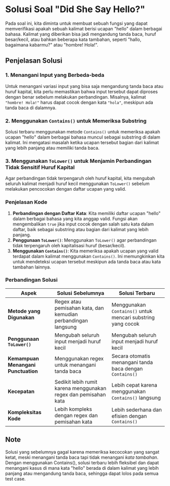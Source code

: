 
# Solusi Soal "Did She Say Hello?"

Pada soal ini, kita diminta untuk membuat sebuah fungsi yang dapat memverifikasi apakah sebuah kalimat berisi ucapan "hello" dalam berbagai bahasa. Kalimat yang diberikan bisa jadi mengandung tanda baca, huruf besar/kecil, atau bahkan beberapa kata tambahan, seperti "hallo, bagaimana kabarmu?" atau "hombre! Hola!".

## Penjelasan Solusi

### 1. Menangani Input yang Berbeda-beda
Untuk menangani variasi input yang bisa saja mengandung tanda baca atau huruf kapital, kita perlu memastikan bahwa input tersebut dapat diproses dengan benar sebelum melakukan perbandingan. Misalnya, kalimat `"hombre! Hola!"` harus dapat cocok dengan kata `"hola"`, meskipun ada tanda baca di dalamnya.

### 2. Menggunakan `Contains()` untuk Memeriksa Substring
Solusi terbaru menggunakan metode `Contains()` untuk memeriksa apakah ucapan "hello" dalam berbagai bahasa muncul sebagai substring di dalam kalimat. Ini mengatasi masalah ketika ucapan tersebut bagian dari kalimat yang lebih panjang atau memiliki tanda baca.

### 3. Menggunakan `ToLower()` untuk Menjamin Perbandingan Tidak Sensitif Huruf Kapital
Agar perbandingan tidak terpengaruh oleh huruf kapital, kita mengubah seluruh kalimat menjadi huruf kecil menggunakan `ToLower()` sebelum melakukan pencocokan dengan daftar ucapan yang valid.

### Penjelasan Kode
1. **Perbandingan dengan Daftar Kata**: Kita memiliki daftar ucapan "hello" dalam berbagai bahasa yang kita anggap valid. Fungsi akan mengembalikan `true` jika input cocok dengan salah satu kata dalam daftar, baik sebagai substring atau bagian dari kalimat yang lebih panjang.
2. **Penggunaan `ToLower()`**: Menggunakan `ToLower()` agar perbandingan tidak terpengaruh oleh kapitalisasi huruf (besar/kecil).
3. **Menggunakan `Contains()`**: Kita memeriksa apakah ucapan yang valid terdapat dalam kalimat menggunakan `Contains()`. Ini memungkinkan kita untuk mendeteksi ucapan tersebut meskipun ada tanda baca atau kata tambahan lainnya.

### Perbandingan Solusi

| **Aspek**                          | **Solusi Sebelumnya**                                             | **Solusi Terbaru**                                               |
|------------------------------------|------------------------------------------------------------------|------------------------------------------------------------------|
| **Metode yang Digunakan**          | Regex atau pemisahan kata, dan kemudian perbandingan langsung     | Menggunakan `Contains()` untuk mencari substring yang cocok      |
| **Penggunaan `ToLower()`**         | Mengubah seluruh input menjadi huruf kecil                       | Mengubah seluruh input menjadi huruf kecil                       |
| **Kemampuan Menangani Punctuation**| Menggunakan regex untuk menangani tanda baca                     | Secara otomatis menangani tanda baca dengan `Contains()`         |
| **Kecepatan**                       | Sedikit lebih rumit karena menggunakan regex dan pemisahan kata | Lebih cepat karena menggunakan `Contains()` langsung            |
| **Kompleksitas Kode**               | Lebih kompleks dengan regex dan pemisahan kata                   | Lebih sederhana dan efisien dengan `Contains()`                  |

## Note
Solusi yang sebelumnya gagal karena memeriksa kecocokan yang sangat ketat, meski menangani tanda baca tapi tidak menangani *kata tambahan*. Dengan menggunakan Contains(), solusi terbaru lebih fleksibel dan dapat menangani kasus di mana kata "hello" berada di dalam kalimat yang lebih panjang atau mengandung tanda baca, sehingga dapat lolos pada semua test case.